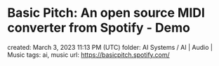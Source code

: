 # Basic Pitch: An open source MIDI converter from Spotify - Demo

created: March 3, 2023 11:13 PM (UTC)
folder: AI Systems / AI | Audio | Music
tags: ai, music
url: https://basicpitch.spotify.com/
